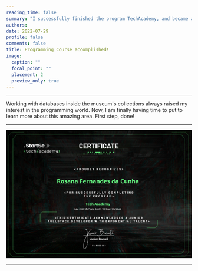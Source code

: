 ```yaml
--- 
reading_time: false
summary: "I successfully finished the program TechAcademy, and became a Junior Full Stack Developer"
authors:
date: 2022-07-29
profile: false
comments: false
title: Programming Course accomplished!  
image:
  caption: ""
  focal_point: ""
  placement: 2
  preview_only: true
---
```

---

Working with databases inside the museum's collections always raised my interest in the programming world. 
Now, I am finally having time to put to learn more about this amazing area. First step, done!

---
![startse](https://raw.githubusercontent.com/rosanafcunha/website_rosanafcunha/master/content/post/startse/featured.png "startse")

---
